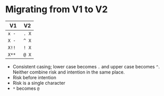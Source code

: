 # Migrating from V1 to V2

| V1 | V2 |
| - | - |
| `x - ` | `. X` |
| `X - ` | `^ X` |
| `X!!` | `! X` |
| `X**` | `@ X` |

- Consistent casing; lower case becomes `.` and upper case becomes `^`. Neither combine risk and intention in the same place.
- Risk before intention
- Risk is a single character
- `*` becomes `@`
